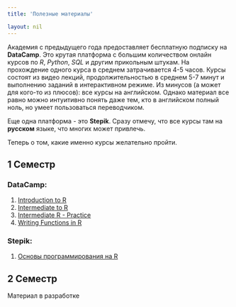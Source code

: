 ```yaml
---
title: 'Полезные материалы'

layout: nil
---
```


Академия с предыдущего года предоставляет бесплатную подписку на **DataCamp**. Это крутая платформа с большим количеством онлайн курсов по _R_, _Python_, _SQL_ и другим прикольным штукам. На прохождение одного курса в среднем затрачивается 4-5 часов. Курсы состоят из видео лекций, продолжительностью в среднем 5-7 минут и выполнению заданий в интерактивном режиме. Из минусов (а может для кого-то из плюсов): все курсы на английском. Однако материал все равно можно интуитивно понять даже тем, кто в английском полный ноль, но умеет пользоваться переводчиком.

Еще одна платформа - это **Stepik**. Сразу отмечу, что все курсы там на **русском** языке, что многих может привлечь.

Теперь о том, какие именно курсы желательно пройти.

## 1 Семестр

### DataCamp:

1. [Introduction to R](https://www.datacamp.com/courses/free-introduction-to-r)
2. [Intermediate to R](https://www.datacamp.com/courses/intermediate-r)
3. [Intermediate R - Practice](https://www.datacamp.com/courses/intermediate-r-practice)
4. [Writing Functions in R](https://www.datacamp.com/courses/writing-functions-in-r)

### Stepik:

1. [Основы программирования на R](https://stepik.org/course/497)

## 2 Семестр

Материал в разработке
